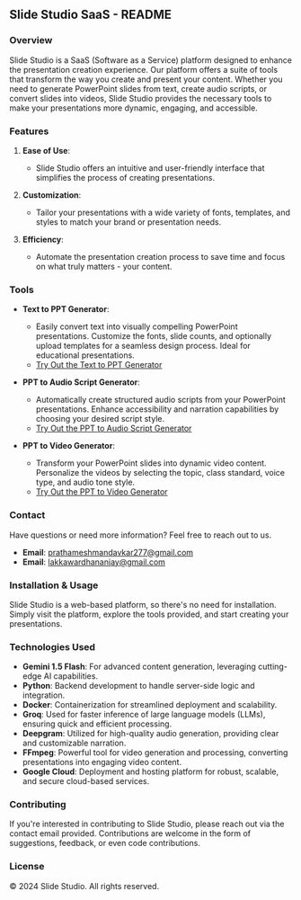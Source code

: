 ## Slide Studio SaaS - README

### Overview
Slide Studio is a SaaS (Software as a Service) platform designed to enhance the presentation creation experience. Our platform offers a suite of tools that transform the way you create and present your content. Whether you need to generate PowerPoint slides from text, create audio scripts, or convert slides into videos, Slide Studio provides the necessary tools to make your presentations more dynamic, engaging, and accessible.

### Features

1. **Ease of Use**: 
   - Slide Studio offers an intuitive and user-friendly interface that simplifies the process of creating presentations.
  
2. **Customization**: 
   - Tailor your presentations with a wide variety of fonts, templates, and styles to match your brand or presentation needs.

3. **Efficiency**: 
   - Automate the presentation creation process to save time and focus on what truly matters - your content.

### Tools

- **Text to PPT Generator**: 
   - Easily convert text into visually compelling PowerPoint presentations. Customize the fonts, slide counts, and optionally upload templates for a seamless design process. Ideal for educational presentations.
   - [Try Out the Text to PPT Generator](https://text-to-ppt-awhlbterpq-uc.a.run.app/)

- **PPT to Audio Script Generator**: 
   - Automatically create structured audio scripts from your PowerPoint presentations. Enhance accessibility and narration capabilities by choosing your desired script style.
   - [Try Out the PPT to Audio Script Generator](https://ppt-to-audio-script-awhlbterpq-uc.a.run.app)

- **PPT to Video Generator**: 
   - Transform your PowerPoint slides into dynamic video content. Personalize the videos by selecting the topic, class standard, voice type, and audio tone style.
   - [Try Out the PPT to Video Generator](https://ppt-to-video-awhlbterpq-uc.a.run.app/)

### Contact
Have questions or need more information? Feel free to reach out to us.

- **Email**: [prathameshmandavkar277@gmail.com](mailto:prathameshmandavkar277@gmail.com)
- **Email**: [lakkawardhananjay@gmail.com](mailto:lakkawardhananjay@gmail.com)

### Installation & Usage
Slide Studio is a web-based platform, so there's no need for installation. Simply visit the platform, explore the tools provided, and start creating your presentations.

### Technologies Used

- **Gemini 1.5 Flash**: For advanced content generation, leveraging cutting-edge AI capabilities.
- **Python**: Backend development to handle server-side logic and integration.
- **Docker**: Containerization for streamlined deployment and scalability.
- **Groq**: Used for faster inference of large language models (LLMs), ensuring quick and efficient processing.
- **Deepgram**: Utilized for high-quality audio generation, providing clear and customizable narration.
- **FFmpeg**: Powerful tool for video generation and processing, converting presentations into engaging video content.
- **Google Cloud**: Deployment and hosting platform for robust, scalable, and secure cloud-based services.

### Contributing
If you're interested in contributing to Slide Studio, please reach out via the contact email provided. Contributions are welcome in the form of suggestions, feedback, or even code contributions.

### License
© 2024 Slide Studio. All rights reserved.
